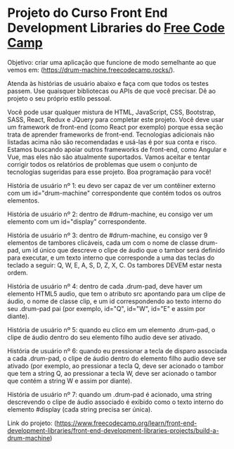 # Projeto do Curso Front End Development Libraries do [Free Code Camp](https://www.freecodecamp.org/learn/)

Objetivo: criar uma aplicação que funcione de modo semelhante ao que vemos em: (https://drum-machine.freecodecamp.rocks/).

Atenda às histórias de usuário abaixo e faça com que todos os testes passem. Use quaisquer bibliotecas ou APIs de que você precisar. Dê ao projeto o seu próprio estilo pessoal.

Você pode usar qualquer mistura de HTML, JavaScript, CSS, Bootstrap, SASS, React, Redux e JQuery para completar este projeto. Você deve usar um framework de front-end (como React por exemplo) porque essa seção trata de aprender frameworks de front-end. Tecnologias adicionais não listadas acima não são recomendadas e usá-las é por sua conta e risco. Estamos buscando apoiar outros frameworks de front-end, como Angular e Vue, mas eles não são atualmente suportados. Vamos aceitar e tentar corrigir todos os relatórios de problemas que usem o conjunto de tecnologias sugeridas para esse projeto. Boa programação para você!

História de usuário nº 1: eu devo ser capaz de ver um contêiner externo com um id="drum-machine" correspondente que contém todos os outros elementos.

História de usuário nº 2: dentro de #drum-machine, eu consigo ver um elemento com um id="display" correspondente.

História de usuário nº 3: dentro de #drum-machine, eu consigo ver 9 elementos de tambores clicáveis, cada um com o nome de classe drum-pad, um id único que descreve o clipe de áudio que o tambor será definido para executar, e um texto interno que corresponde a uma das teclas do teclado a seguir: Q, W, E, A, S, D, Z, X, C. Os tambores DEVEM estar nesta ordem.

História de usuário nº 4: dentro de cada .drum-pad, deve haver um elemento HTML5 audio, que tem o atributo src apontando para um clipe de áudio, o nome de classe clip, e um id correspondendo ao texto interno do seu .drum-pad pai (por exemplo, id="Q", id="W", id="E" e assim por diante).

História de usuário nº 5: quando eu clico em um elemento .drum-pad, o clipe de áudio dentro do seu elemento filho audio deve ser ativado.

História de usuário nº 6: quando eu pressionar a tecla de disparo associada a cada .drum-pad, o clipe de áudio dentro do elemento filho audio deve ser ativado (por exemplo, ao pressionar a tecla Q, deve ser acionado o tambor que tem a string Q, ao pressionar a tecla W, deve ser acionado o tambor que contém a string W e assim por diante).

História de usuário nº 7: quando um .drum-pad é acionado, uma string descrevendo o clipe de áudio associado é exibido como o texto interno do elemento #display (cada string precisa ser única).

Link do projeto: (https://www.freecodecamp.org/learn/front-end-development-libraries/front-end-development-libraries-projects/build-a-drum-machine)
